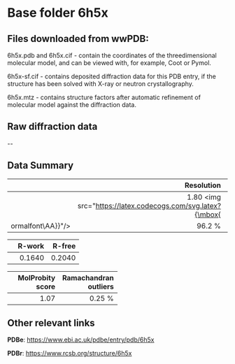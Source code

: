 # Base folder 6h5x

## Files downloaded from wwPDB:

6h5x.pdb and 6h5x.cif - contain the coordinates of the threedimensional molecular model, and can be viewed with, for example, Coot or Pymol.

6h5x-sf.cif - contains deposited diffraction data for this PDB entry, if the structure has been solved with X-ray or neutron crystallography.

6h5x.mtz - contains structure factors after automatic refinement of molecular model against the diffraction data.

## Raw diffraction data

--<br> 

## Data Summary
|   | Resolution | Completeness| I/sigma |
|---|-------------:|----------------:|--------------:|
|   |1.80 <img src="https://latex.codecogs.com/svg.latex?{\mbox{
ormalfont\AA}}"/>|96.2  %|<img width=50/>20.90|

|   | **R-work**| **R-free**   
|---|-------------:|----------------:|           
||0.1640|0.2040|

|   |**MolProbity<br>score**| **Ramachandran<br>outliers** 
|---|-------------:|----------------:|
||1.07|0.25 %|

## Other relevant links 
**PDBe**:  https://www.ebi.ac.uk/pdbe/entry/pdb/6h5x
 
**PDBr**: https://www.rcsb.org/structure/6h5x 

